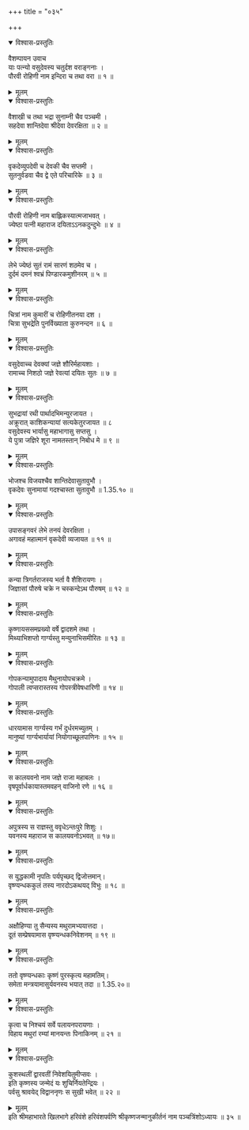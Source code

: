 +++
title = "०३५"

+++

<details open><summary>विश्वास-प्रस्तुतिः</summary>

वैशम्पायन उवाच  
याः पत्न्यो वसुदेवस्य चतुर्दश वराङ्गनाः ।  
पौरवी रोहिणी नाम इन्दिरा च तथा वरा ॥ १ ॥
</details>

<details><summary>मूलम्</summary>

वैशम्पायन उवाच  
याः पत्न्यो वसुदेवस्य चतुर्दश वराङ्गनाः ।  
पौरवी रोहिणी नाम इन्दिरा च तथा वरा ॥ १ ॥
</details>

<details open><summary>विश्वास-प्रस्तुतिः</summary>

वैशाखी च तथा भद्रा सुनाम्नी चैव पञ्चमी ।  
सहदेवा शान्तिदेवा श्रीदेवा देवरक्षिता ॥ २ ॥
</details>

<details><summary>मूलम्</summary>

वैशाखी च तथा भद्रा सुनाम्नी चैव पञ्चमी ।  
सहदेवा शान्तिदेवा श्रीदेवा देवरक्षिता ॥ २ ॥
</details>

<details open><summary>विश्वास-प्रस्तुतिः</summary>

वृकदेव्युपदेवी च देवकी चैव सप्तमी ।  
सुतनुर्वडवा चैव द्वे एते परिचारिके ॥ ३ ॥
</details>

<details><summary>मूलम्</summary>

वृकदेव्युपदेवी च देवकी चैव सप्तमी ।  
सुतनुर्वडवा चैव द्वे एते परिचारिके ॥ ३ ॥
</details>

<details open><summary>विश्वास-प्रस्तुतिः</summary>

पौरवी रोहिणी नाम बाह्लिकस्यात्मजाभवत् ।  
ज्येष्ठा पत्नी महाराज दयिताऽऽनकदुन्दुभेः ॥ ४ ॥
</details>

<details><summary>मूलम्</summary>

पौरवी रोहिणी नाम बाह्लिकस्यात्मजाभवत् ।  
ज्येष्ठा पत्नी महाराज दयिताऽऽनकदुन्दुभेः ॥ ४ ॥
</details>

<details open><summary>विश्वास-प्रस्तुतिः</summary>

लेभे ज्येष्ठं सुतं रामं सारणं शठमेव च ।  
दुर्दमं दमनं श्वभ्रं पिण्डारकमुशीनरम् ॥ ५ ॥
</details>

<details><summary>मूलम्</summary>

लेभे ज्येष्ठं सुतं रामं सारणं शठमेव च ।  
दुर्दमं दमनं श्वभ्रं पिण्डारकमुशीनरम् ॥ ५ ॥
</details>

<details open><summary>विश्वास-प्रस्तुतिः</summary>

चित्रां नाम कुमारीं च रोहिणीतनया दश ।  
चित्रा सुभद्रेति पुनर्विख्याता कुरुनन्दन ॥ ६ ॥
</details>

<details><summary>मूलम्</summary>

चित्रां नाम कुमारीं च रोहिणीतनया दश ।  
चित्रा सुभद्रेति पुनर्विख्याता कुरुनन्दन ॥ ६ ॥
</details>

<details open><summary>विश्वास-प्रस्तुतिः</summary>

वसुदेवाच्च देवक्यां जज्ञे शौरिर्महायशाः ।  
रामाच्च निशठो जज्ञे रेवत्यां दयितः सुतः ॥ ७ ॥
</details>

<details><summary>मूलम्</summary>

वसुदेवाच्च देवक्यां जज्ञे शौरिर्महायशाः ।  
रामाच्च निशठो जज्ञे रेवत्यां दयितः सुतः ॥ ७ ॥
</details>

<details open><summary>विश्वास-प्रस्तुतिः</summary>

सुभद्रायां रथी पार्थादभिमन्युरजायत ।  
अक्रूरात् काशिकन्यायां सत्यकेतुरजायत ॥ ८  
वसुदेवस्य भार्यासु महाभागासु सप्तसु ।  
ये पुत्रा जज्ञिरे शूरा नामतस्तान् निबोध मे ॥ ९ ॥
</details>

<details><summary>मूलम्</summary>

सुभद्रायां रथी पार्थादभिमन्युरजायत ।  
अक्रूरात् काशिकन्यायां सत्यकेतुरजायत ॥ ८  
वसुदेवस्य भार्यासु महाभागासु सप्तसु ।  
ये पुत्रा जज्ञिरे शूरा नामतस्तान् निबोध मे ॥ ९ ॥
</details>

<details open><summary>विश्वास-प्रस्तुतिः</summary>

भोजश्च विजयश्चैव शान्तिदेवासुतावुभौ ।  
वृकदेवः सुनामायां गदश्चास्ता सुतावुभौ ॥ 1.35.१० ॥
</details>

<details><summary>मूलम्</summary>

भोजश्च विजयश्चैव शान्तिदेवासुतावुभौ ।  
वृकदेवः सुनामायां गदश्चास्ता सुतावुभौ ॥ 1.35.१० ॥
</details>

<details open><summary>विश्वास-प्रस्तुतिः</summary>

उपासङ्गवरं लेभे तनयं देवरक्षिता ।  
अगावहं महात्मानं वृकदेवी व्यजायत ॥ ११ ॥
</details>

<details><summary>मूलम्</summary>

उपासङ्गवरं लेभे तनयं देवरक्षिता ।  
अगावहं महात्मानं वृकदेवी व्यजायत ॥ ११ ॥
</details>

<details open><summary>विश्वास-प्रस्तुतिः</summary>

कन्या त्रिगर्तराजस्य भर्ता वै शैशिरायणः ।  
जिज्ञासां पौरुषे चक्रे न चस्कन्देऽथ पौरुषम् ॥ १२ ॥
</details>

<details><summary>मूलम्</summary>

कन्या त्रिगर्तराजस्य भर्ता वै शैशिरायणः ।  
जिज्ञासां पौरुषे चक्रे न चस्कन्देऽथ पौरुषम् ॥ १२ ॥
</details>

<details open><summary>विश्वास-प्रस्तुतिः</summary>

कृष्णायससमप्रख्यो वर्षे द्वादशमे तथा ।  
मिथ्याभिशप्तो गार्ग्यस्तु मन्युनाभिसमीरितः ॥ १३ ॥
</details>

<details><summary>मूलम्</summary>

कृष्णायससमप्रख्यो वर्षे द्वादशमे तथा ।  
मिथ्याभिशप्तो गार्ग्यस्तु मन्युनाभिसमीरितः ॥ १३ ॥
</details>

<details open><summary>विश्वास-प्रस्तुतिः</summary>

गोपकन्यामुपादाय मैथुनायोपचक्रमे ।  
गोपाली त्वप्सरास्तस्य गोपस्त्रीवेषधारिणी ॥ १४ ॥
</details>

<details><summary>मूलम्</summary>

गोपकन्यामुपादाय मैथुनायोपचक्रमे ।  
गोपाली त्वप्सरास्तस्य गोपस्त्रीवेषधारिणी ॥ १४ ॥
</details>

<details open><summary>विश्वास-प्रस्तुतिः</summary>

धारयामास गार्ग्यस्य गर्भं दुर्धरमच्युतम् ।  
मानुष्यां गार्ग्यभार्यायां नियोगाच्छूलपाणिनः ॥ १५ ॥
</details>

<details><summary>मूलम्</summary>

धारयामास गार्ग्यस्य गर्भं दुर्धरमच्युतम् ।  
मानुष्यां गार्ग्यभार्यायां नियोगाच्छूलपाणिनः ॥ १५ ॥
</details>

<details open><summary>विश्वास-प्रस्तुतिः</summary>

स कालयवनो नाम जज्ञे राजा महाबलः ।  
वृषपूर्वार्धकायास्तमवहन् वाजिनो रणे ॥ १६ ॥
</details>

<details><summary>मूलम्</summary>

स कालयवनो नाम जज्ञे राजा महाबलः ।  
वृषपूर्वार्धकायास्तमवहन् वाजिनो रणे ॥ १६ ॥
</details>

<details open><summary>विश्वास-प्रस्तुतिः</summary>

अपुत्रस्य स राज्ञस्तु ववृधेऽन्तःपुरे शिशुः ।  
यवनस्य महाराज स कालयवनोऽभवत् ॥ १७॥
</details>

<details><summary>मूलम्</summary>

अपुत्रस्य स राज्ञस्तु ववृधेऽन्तःपुरे शिशुः ।  
यवनस्य महाराज स कालयवनोऽभवत् ॥ १७॥
</details>

<details open><summary>विश्वास-प्रस्तुतिः</summary>

स युद्धकामी नृपतिः पर्यपृच्छद् द्विजोत्तमान्।  
वृष्ण्यन्धककुलं तस्य नारदोऽकथयद् विभुः ॥ १८ ॥
</details>

<details><summary>मूलम्</summary>

स युद्धकामी नृपतिः पर्यपृच्छद् द्विजोत्तमान्।  
वृष्ण्यन्धककुलं तस्य नारदोऽकथयद् विभुः ॥ १८ ॥
</details>

<details open><summary>विश्वास-प्रस्तुतिः</summary>

अक्षौहिण्या तु सैन्यस्य मथुरामभ्ययात्तदा ।  
दूतं सम्प्रेषयामास वृष्ण्यन्धकनिवेशनम् ॥ १९ ॥
</details>

<details><summary>मूलम्</summary>

अक्षौहिण्या तु सैन्यस्य मथुरामभ्ययात्तदा ।  
दूतं सम्प्रेषयामास वृष्ण्यन्धकनिवेशनम् ॥ १९ ॥
</details>

<details open><summary>विश्वास-प्रस्तुतिः</summary>

ततो वृष्ण्यन्धकाः कृष्णं पुरस्कृत्य महामतिम्।  
समेता मन्त्रयामासुर्यवनस्य भयात् तदा ॥ 1.35.२०॥
</details>

<details><summary>मूलम्</summary>

ततो वृष्ण्यन्धकाः कृष्णं पुरस्कृत्य महामतिम्।  
समेता मन्त्रयामासुर्यवनस्य भयात् तदा ॥ 1.35.२०॥
</details>

<details open><summary>विश्वास-प्रस्तुतिः</summary>

कृत्वा च निश्चयं सर्वे पलायनपरायणाः ।  
विहाय मथुरां रम्यां मानयन्तः पिनाकिनम् ॥ २१ ॥
</details>

<details><summary>मूलम्</summary>

कृत्वा च निश्चयं सर्वे पलायनपरायणाः ।  
विहाय मथुरां रम्यां मानयन्तः पिनाकिनम् ॥ २१ ॥
</details>

<details open><summary>विश्वास-प्रस्तुतिः</summary>

कुशस्थलीं द्वारवतीं निवेशयितुमीप्सवः ।  
इति कृष्णस्य जन्मेदं यः शुचिर्नियतेन्द्रियः ।  
पर्वसु श्रावयेद् विद्वाननृणः स सुखी भवेत् ॥ २२ ॥
</details>

<details><summary>मूलम्</summary>

कुशस्थलीं द्वारवतीं निवेशयितुमीप्सवः ।  
इति कृष्णस्य जन्मेदं यः शुचिर्नियतेन्द्रियः ।  
पर्वसु श्रावयेद् विद्वाननृणः स सुखी भवेत् ॥ २२ ॥
</details>
इति श्रीमहाभारते खिलभागे हरिवंशे हरिवंशपर्वणि श्रीकृष्णजन्मानुकीर्तनं नाम पञ्चत्रिंशोऽध्यायः ॥ ३५ ॥